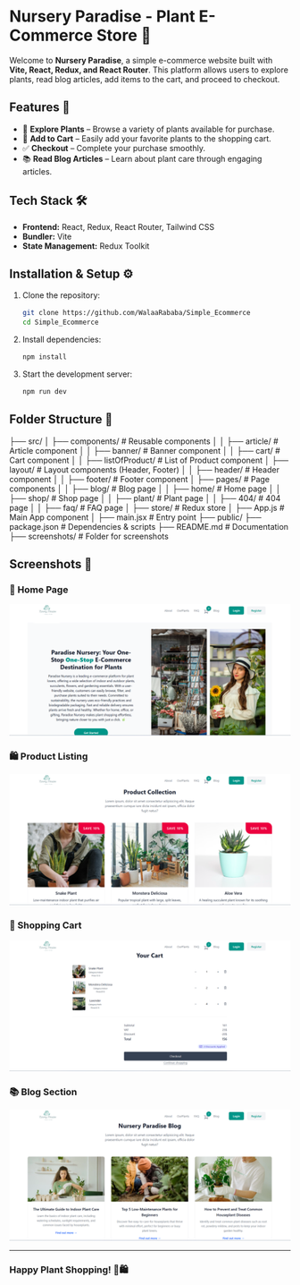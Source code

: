 # Nursery Paradise - Plant E-Commerce Store 🌱

Welcome to **Nursery Paradise**, a simple e-commerce website built with **Vite, React, Redux, and React Router**. This platform allows users to explore plants, read blog articles, add items to the cart, and proceed to checkout.

## Features 🚀
- 🌿 **Explore Plants** – Browse a variety of plants available for purchase.
- 🛒 **Add to Cart** – Easily add your favorite plants to the shopping cart.
- ✅ **Checkout** – Complete your purchase smoothly.
- 📚 **Read Blog Articles** – Learn about plant care through engaging articles.

## Tech Stack 🛠️
- **Frontend:** React, Redux, React Router, Tailwind CSS
- **Bundler:** Vite
- **State Management:** Redux Toolkit

## Installation & Setup ⚙️

1. Clone the repository:
   ```bash
   git clone https://github.com/WalaaRababa/Simple_Ecommerce
   cd Simple_Ecommerce
   ```
2. Install dependencies:
   ```bash
   npm install
   ```
3. Start the development server:
   ```bash
   npm run dev
   ```
## Folder Structure 📂

 ├── src/
 │   ├── components/               # Reusable components
 │   │   ├── article/              # Article component
 │   │   ├── banner/               # Banner component
 │   │   ├── cart/                 # Cart component
 │   │   ├── listOfProduct/        # List of Product component
 │   ├── layout/                   # Layout components (Header, Footer)
 │   │   ├── header/               # Header component
 │   │   ├── footer/               # Footer component
 │   ├── pages/                    # Page components
 │   │   ├── blog/                 # Blog page
 │   │   ├── home/                 # Home page
 │   │   ├── shop/                 # Shop page
 │   │   ├── plant/                # Plant page
 │   │   ├── 404/                  # 404 page
 │   │   ├── faq/                  # FAQ page
 │   ├── store/                    # Redux store
 │   ├── App.js                    # Main App component
 │   ├── main.jsx                  # Entry point
 ├── public/
 ├── package.json                 # Dependencies & scripts
 ├── README.md                    # Documentation
 ├── screenshots/                 # Folder for screenshots


## Screenshots 📸

### 🌿 Home Page
![Home Page](./screenshots/home.png)

### 🛍️ Product Listing
![Product Listing](./screenshots/plant.png)

### 🛒 Shopping Cart
![Shopping Cart](./screenshots/cart.png)

### 📚 Blog Section
![Blog Section](./screenshots/blog.png)


---
### Happy Plant Shopping! 🌿🛍️

